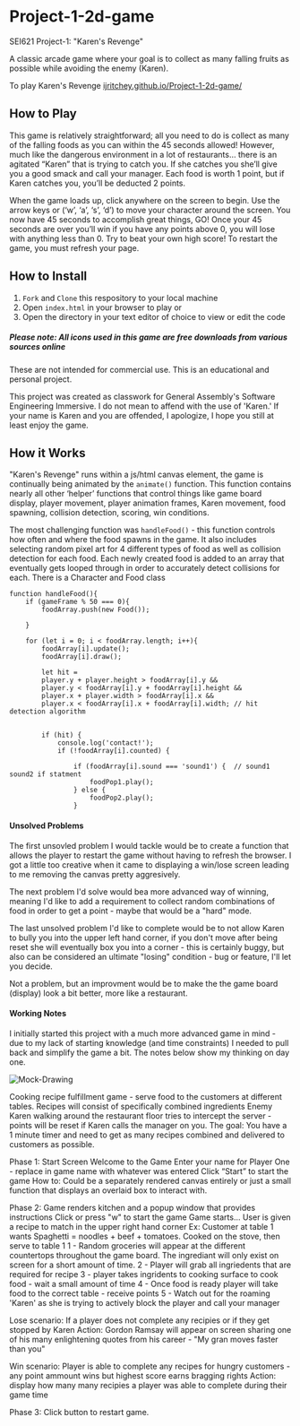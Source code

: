 # Project-1-2d-game
SEI621 Project-1: "Karen's Revenge" 

A classic arcade game where your goal is to collect as many falling fruits as possible while avoiding the enemy (Karen). 

To play Karen's Revenge [ijritchey.github.io/Project-1-2d-game/](ijritchey.github.io/Project-1-2d-game/)

## How to Play

This game is relatively straightforward;  all you need to do is collect as many of the falling foods as you can within the 45 seconds allowed! However, much like the dangerous environment in a lot of restaurants… there is an agitated “Karen” that is trying to catch you. If she catches you she’ll give you a good smack and call your manager. Each food is worth 1 point, but if Karen catches you, you’ll be deducted 2 points. 

When the game loads up, click anywhere on the screen to begin. Use the arrow keys or (‘w’, ‘a’, ‘s’, ‘d’) to move your character around the screen. You now have 45 seconds to accomplish great things, GO! Once your 45 seconds are over you’ll win if you have any points above 0, you will lose with anything less than 0. Try to beat your own high score! To restart the game, you must refresh your page.


## How to Install

1. `Fork` and `Clone` this respository to your local machine
2. Open `index.html` in your browser to play or
3. Open the directory in your text editor of choice to view or edit the code

##### Please note: All icons used in this game are free downloads from various sources online
These are not intended for commercial use. This is an educational and personal project.

This project was created as classwork for General Assembly's Software Engineering Immersive. I do not mean to affend with the use of 'Karen.' If your name is Karen and you are offended, I apologize, I hope you still at least enjoy the game. 

## How it Works

"Karen's Revenge" runs within a js/html canvas element, the game is continually being animated by the `animate()` function. This function contains nearly all other ‘helper’ functions that control things like game board display, player movement, player animation frames, Karen movement, food spawning, collision detection, scoring, win conditions.

The most challenging function was `handleFood()` - this function controls how often and where the food spawns in the game. It also includes selecting random pixel art for 4 different types of food as well as collision detection for each food. Each newly created food is added to an array that eventually gets looped through in order to accurately detect collisions for each. There is a Character and Food class

```
function handleFood(){
    if (gameFrame % 50 === 0){
        foodArray.push(new Food());

    }

    for (let i = 0; i < foodArray.length; i++){
        foodArray[i].update();
        foodArray[i].draw();

        let hit = 
        player.y + player.height > foodArray[i].y &&
        player.y < foodArray[i].y + foodArray[i].height &&
        player.x + player.width > foodArray[i].x &&
        player.x < foodArray[i].x + foodArray[i].width; // hit detection algorithm 


        if (hit) {
            console.log('contact!');
            if (!foodArray[i].counted) {
                
                if (foodArray[i].sound === 'sound1') {  // sound1 sound2 if statment
                    foodPop1.play();
                } else {
                    foodPop2.play();
                }
```

#### Unsolved Problems

The first unsovled problem I would tackle would be to create a function that allows the player to restart the game without having to refresh the browser. I got a little too creative when it came to displaying a win/lose screen leading to me removing the canvas pretty aggresively.

The next problem I'd solve would bea more advanced way of winning, meaning I'd like to add a requirement to collect random combinations of food in order to get a point - maybe that would be a "hard" mode. 

The last unsolved problem I'd like to complete would be to not allow Karen to bully you into the upper left hand corner, if you don't move after being reset she will eventually box you into a corner - this is certainly buggy, but also can be considered an ultimate "losing" condition - bug or feature, I'll let you decide. 

Not a problem, but an improvment would be to make the the game board (display) look a bit better, more like a restaurant. 

#### Working Notes

I initially started this project with a much more advanced game in mind - due to my lack of starting knowledge (and time constraints) I needed to pull back and simplify the game a bit. The notes below show my thinking on day one. 

![Mock-Drawing](../2D%20game%20mock%20up.drawio%20(1).png)

Cooking recipe fulfillment game - serve food to the customers at different tables. 
Recipes will consist of specifically combined ingredients
Enemy Karen walking around the restaurant floor tries to intercept the server - points will be reset if Karen calls the manager on you. 
The goal: You have a 1 minute timer and need to get as many recipes combined and delivered to customers as possible. 


Phase 1: Start Screen
Welcome to the Game
Enter your name for Player One - replace in game name with whatever was entered
Click “Start” to start the game
How to: Could be a separately rendered canvas entirely or just a small function that displays an overlaid box to interact with. 


Phase 2: 
Game renders kitchen and a popup window that provides instructions
Click or press "w" to start the game
Game starts... 
User is given a recipe to match in the upper right hand corner 
Ex: Customer at table 1 wants Spaghetti = noodles + beef + tomatoes. Cooked on the stove, then serve to table 1
1 - Random groceries will appear at the different countertops throughout the game board. The ingrediant will only exist on screen for a short amount of time.
2 - Player will grab all ingriedents that are required for recipe
3 - player takes ingridents to cooking surface to cook food - wait a small amount of time 
4 - Once food is ready player will take food to the correct table - receive points
5 - Watch out for the roaming 'Karen' as she is trying to actively block the player and call your manager

Lose scenario:
If a player does not complete any recipies or if they get stopped by Karen
Action: Gordon Ramsay will appear on screen sharing one of his many enlightening quotes from his career - "My gran moves faster than you" 

Win scenario:
Player is able to complete any recipes for hungry customers - any point ammount wins but highest score earns bragging rights
Action: display how many many recipies a player was able to complete during their game time

Phase 3:
Click button to restart game. 
